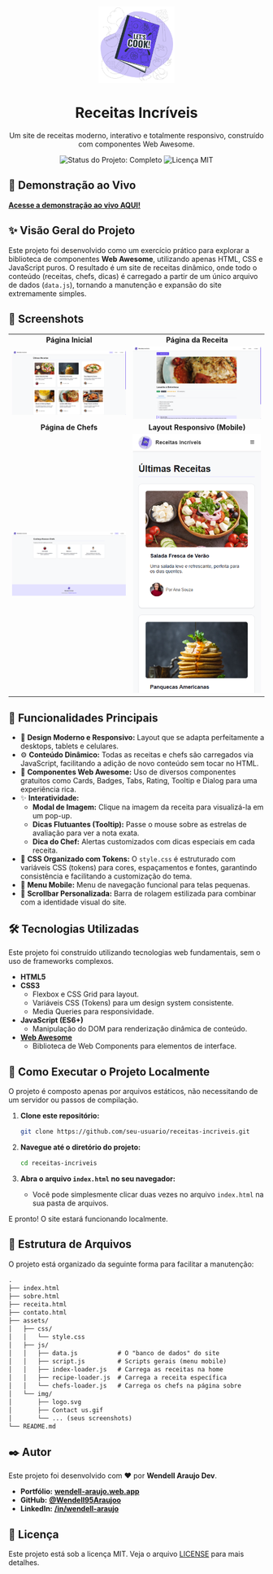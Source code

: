 <p align="center">
  <img src="assets/img/logo.svg" alt="Logo Receitas Incríveis" width="150"/>
</p>

<h1 align="center">
  Receitas Incríveis
</h1>

<p align="center">
  Um site de receitas moderno, interativo e totalmente responsivo, construído com componentes Web Awesome.
</p>

<p align="center">
  <img src="https://img.shields.io/badge/Status-Completo-brightgreen?style=for-the-badge" alt="Status do Projeto: Completo">
  <img src="https://img.shields.io/badge/Licen%C3%A7a-MIT-blue?style=for-the-badge" alt="Licença MIT">
</p>

## 🚀 Demonstração ao Vivo

**[Acesse a demonstração ao vivo AQUI!](https://wendell-araujo.github.io/receitas-incriveis/)**

## ✨ Visão Geral do Projeto

Este projeto foi desenvolvido como um exercício prático para explorar a biblioteca de componentes **Web Awesome**, utilizando apenas HTML, CSS e JavaScript puros. O resultado é um site de receitas dinâmico, onde todo o conteúdo (receitas, chefs, dicas) é carregado a partir de um único arquivo de dados (`data.js`), tornando a manutenção e expansão do site extremamente simples.

## 📸 Screenshots

<table width="100%">
  <tr>
    <td align="center"><strong>Página Inicial</strong></td>
    <td align="center"><strong>Página da Receita</strong></td>
  </tr>
  <tr>
    <td><img src="assets/img/screenshot-home.png" alt="Screenshot da Página Inicial"></td>
    <td><img src="assets/img/screenshot-receita.png" alt="Screenshot da Página da Receita"></td>
  </tr>
  <tr>
    <td align="center"><strong>Página de Chefs</strong></td>
    <td align="center"><strong>Layout Responsivo (Mobile)</strong></td>
  </tr>
  <tr>
    <td><img src="assets/img/screenshot-chefs.png" alt="Screenshot da Página de Chefs"></td>
    <td><img src="assets/img/screenshot-mobile.png" alt="Screenshot do site em um dispositivo móvel"></td>
  </tr>
</table>

## 🎯 Funcionalidades Principais

*   🎨 **Design Moderno e Responsivo:** Layout que se adapta perfeitamente a desktops, tablets e celulares.
*   ⚙️ **Conteúdo Dinâmico:** Todas as receitas e chefs são carregados via JavaScript, facilitando a adição de novo conteúdo sem tocar no HTML.
*   🧩 **Componentes Web Awesome:** Uso de diversos componentes gratuitos como Cards, Badges, Tabs, Rating, Tooltip e Dialog para uma experiência rica.
*   ✨ **Interatividade:**
    *   **Modal de Imagem:** Clique na imagem da receita para visualizá-la em um pop-up.
    *   **Dicas Flutuantes (Tooltip):** Passe o mouse sobre as estrelas de avaliação para ver a nota exata.
    *   **Dica do Chef:** Alertas customizados com dicas especiais em cada receita.
*   🎨 **CSS Organizado com Tokens:** O `style.css` é estruturado com variáveis CSS (tokens) para cores, espaçamentos e fontes, garantindo consistência e facilitando a customização do tema.
*   📱 **Menu Mobile:** Menu de navegação funcional para telas pequenas.
*   📜 **Scrollbar Personalizada:** Barra de rolagem estilizada para combinar com a identidade visual do site.

## 🛠️ Tecnologias Utilizadas

Este projeto foi construído utilizando tecnologias web fundamentais, sem o uso de frameworks complexos.

*   **HTML5**
*   **CSS3**
    *   Flexbox e CSS Grid para layout.
    *   Variáveis CSS (Tokens) para um design system consistente.
    *   Media Queries para responsividade.
*   **JavaScript (ES6+)**
    *   Manipulação do DOM para renderização dinâmica de conteúdo.
*   **[Web Awesome](https://webawesome.com/)**
    *   Biblioteca de Web Components para elementos de interface.

## 🚀 Como Executar o Projeto Localmente

O projeto é composto apenas por arquivos estáticos, não necessitando de um servidor ou passos de compilação.

1.  **Clone este repositório:**
    ```bash
    git clone https://github.com/seu-usuario/receitas-incriveis.git
    ```

2.  **Navegue até o diretório do projeto:**
    ```bash
    cd receitas-incriveis
    ```

3.  **Abra o arquivo `index.html` no seu navegador:**
    *   Você pode simplesmente clicar duas vezes no arquivo `index.html` na sua pasta de arquivos.

E pronto! O site estará funcionando localmente.

## 📂 Estrutura de Arquivos

O projeto está organizado da seguinte forma para facilitar a manutenção:

```
.
├── index.html
├── sobre.html
├── receita.html
├── contato.html
├── assets/
│   ├── css/
│   │   └── style.css
│   ├── js/
│   │   ├── data.js           # O "banco de dados" do site
│   │   ├── script.js         # Scripts gerais (menu mobile)
│   │   ├── index-loader.js   # Carrega as receitas na home
│   │   ├── recipe-loader.js  # Carrega a receita específica
│   │   └── chefs-loader.js   # Carrega os chefs na página sobre
│   └── img/
│       ├── logo.svg
│       ├── Contact us.gif
│       └── ... (seus screenshots)
└── README.md
```

## ✒️ Autor

Este projeto foi desenvolvido com ❤️ por **Wendell Araujo Dev**.

*   **Portfólio:** **[wendell-araujo.web.app](https://wendell-araujo.web.app/)**
*   **GitHub:** **[@Wendell95Araujoo](https://github.com/Wendell95Araujo)**
*   **LinkedIn:** **[/in/wendell-araujo](linkedin.com/in/wendell-araujo/)**

## 📄 Licença

Este projeto está sob a licença MIT. Veja o arquivo [LICENSE](LICENSE) para mais detalhes.
